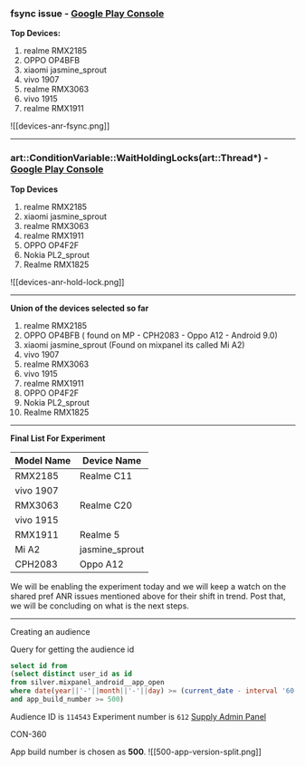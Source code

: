 
### fsync issue - [Google Play Console](https://play.google.com/console/u/0/developers/8586507075174719506/app/4974541337588252131/vitals/crashes/d7e9dc507f798ad5f6bed85136981a4b/details?isUserPerceived=true&days=28)

**Top Devices:**
1. realme RMX2185 
2. OPPO OP4BFB
3. xiaomi jasmine_sprout
4. vivo 1907
5. realme RMX3063
6. vivo 1915
7. realme RMX1911

![[devices-anr-fsync.png]]

----


### art::ConditionVariable::WaitHoldingLocks(art::Thread*) - [Google Play Console](https://play.google.com/console/u/0/developers/8586507075174719506/app/4974541337588252131/vitals/crashes/0080080aac558d72f1afb4ea3fec9dd5/details?isUserPerceived=true&days=28)


**Top Devices**

1. realme RMX2185
2. xiaomi jasmine_sprout
3. realme RMX3063
4. realme RMX1911
5. OPPO OP4F2F
6. Nokia PL2_sprout
7. Realme RMX1825


![[devices-anr-hold-lock.png]]


---

**Union of the devices selected so far**
1. realme RMX2185 
2. OPPO OP4BFB ( found on MP - CPH2083 - Oppo A12 - Android 9.0)
3. xiaomi jasmine_sprout (Found on mixpanel its called Mi A2)
4. vivo 1907
5. realme RMX3063
6. vivo 1915
7. realme RMX1911
9. OPPO OP4F2F
10. Nokia PL2_sprout
11. Realme RMX1825



---
**Final List For Experiment**


| Model Name | Device Name    |
| ---------- | -------------- |
| RMX2185    | Realme C11     |
| vivo 1907  |                |
| RMX3063    | Realme C20     |
| vivo 1915  |                |
| RMX1911    | Realme 5       |
| Mi A2      | jasmine_sprout |
| CPH2083    | Oppo A12       |


We will be enabling the experiment today and we will keep a watch on the shared pref ANR issues mentioned above for their shift in trend. Post that, we will be concluding on what is the next steps.


--- 
Creating an audience 



Query for getting the audience id 
```sql
select id from  
(select distinct user_id as id  
from silver.mixpanel_android__app_open  
where date(year||'-'||month||'-'||day) >= (current_date - interval '60' day) and model in ('RMX2185', 'vivo 1907','RMX3063','vivo 1915','RMX1911','Mi A2','CPH2083')  
and app_build_number >= 500)
```


Audience ID is `114543`
Experiment number is `612`
[Supply Admin Panel](https://admin.meeshosupply.com/ab-experiment/612)

CON-360


App build number is chosen as **500**. 
![[500-app-version-split.png]]